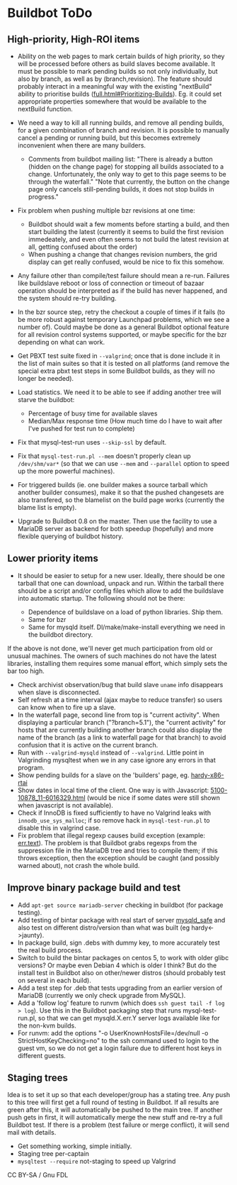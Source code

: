
# Buildbot ToDo

## High-priority, High-ROI items


* Ability on the web pages to mark certain builds of high priority, so they
 will be processed before others as build slaves become available. It must be
 possible to mark pending builds so not only individually, but also by branch,
 as well as by (branch,revision). The feature should probably interact in a
 meaningful way with the existing "nextBuild" ability to prioritise builds
 ([full.html#Prioritizing-Builds](https://buildbot.net/buildbot/docs/0.8.4/full.html#Prioritizing-Builds)). Eg.
 it could set appropriate properties somewhere that would be available to the
 nextBuild function.
* We need a way to kill all running builds, and remove all pending builds, for
 a given combination of branch and revision. It is possible to manually cancel
 a pending or running build, but this becomes extremely inconvenient when
 there are many builders.

  * Comments from buildbot mailing list: "There is already a button (hidden on
 the change page) for stopping all builds associated to a change.
 Unfortunately, the only way to get to this page seems to be through the
 waterfall." "Note that currently, the button on the change page only
 cancels still-pending builds, it does not stop builds in progress."
* Fix problem when pushing multiple bzr revisions at one time:

  * Buildbot should wait a few moments before starting a build, and then start
 building the latest (currently it seems to build the first revision
 immedeately, and even often seems to not build the latest revision at all,
 getting confused about the order)
  * When pushing a change that changes revision numbers, the grid display can
 get really confused, would be nice to fix this somehow.
* Any failure other than compile/test failure should mean a re-run. Failures
 like buildslave reboot or loss of connection or timeout of bazaar operation
 should be interpreted as if the build has never happened, and the system
 should re-try building.
* In the bzr source step, retry the checkout a couple of times if it fails (to
 be more robust against temporary Launchpad problems, which we see a number
 of). Could maybe be done as a general Buildbot optional feature for all
 revision control systems supported, or maybe specific for the bzr depending
 on what can work.
* Get PBXT test suite fixed in `--valgrind`; once that is done
 include it in the list of main suites so that it is tested on all platforms
 (and remove the special extra pbxt test steps in some Buildbot builds, as
 they will no longer be needed).
* Load statistics. We need it to be able to see if adding another tree will
 starve the buildbot:

  * Percentage of busy time for available slaves
  * Median/Max response time (How much time do I have to wait after I've pushed
 for test run to complete)
* Fix that mysql-test-run uses `--skip-ssl` by default.
* Fix that `mysql-test-run.pl --mem` doesn't properly clean
 up `/dev/shm/var*` (so that we can use `--mem`
 and `--parallel` option to speed up the more powerful
 machines).
* For triggered builds (ie. one builder makes a source tarball which another
 builder consumes), make it so that the pushed changesets are also transfered,
 so the blamelist on the build page works (currently the blame list is empty).
* Upgrade to Buildbot 0.8 on the master. Then use the facility to use a MariaDB
 server as backend for both speedup (hopefully) and more flexible querying of
 buildbot history.


## Lower priority items


* It should be easier to setup for a new user. Ideally, there should be one
 tarball that one can download, unpack and run. Within the tarball there
 should be a script and/or config files which allow to add the buildslave into
 automatic startup. The following should not be there:

  * Dependence of buildslave on a load of python libraries. Ship them.
  * Same for bzr
  * Same for mysqld itself. Dl/make/make-install everything we need in the
 buildbot directory.


If the above is not done, we'll never get much participation from old or
unusual machines. The owners of such machines do not have the latest libraries,
installing them requires some manual effort, which simply sets the bar too
high.


* Check archivist observation/bug that build slave `uname` info disappears when
 slave is disconnected.
* Self refresh at a time interval (ajax maybe to reduce transfer) so users can
 know when to fire up a slave.
* In the waterfall page, second line from top is "current activity". When
 displaying a particular branch ("?branch=5.1"), the "current activity" for
 hosts that are currently building another branch could also display the name
 of the branch (as a link to waterfall page for that branch) to avoid
 confusion that it is active on the current branch.
* Run with `--valgrind-mysqld` instead
 of `--valgrind`. Little point in Valgrinding mysqltest when we
 in any case ignore any errors in that program.
* Show pending builds for a slave on the 'builders' page,
 eg. [hardy-x86-rtai](https://askmonty.org/buildbot/builders/hardy-x86-rtai)
* Show dates in local time of the client. One way is with
 Javascript: [5100-10878_11-6016329.html](https://articles.techrepublic.com.com/5100-10878_11-6016329.html)
 (would be nice if some dates were still shown when javascript is not
 available).
* Check if InnoDB is fixed sufficiently to have no Valgrind leaks
 with `innodb_use_sys_malloc`; if so remove hack
 in `mysql-test-run.pl` to disable this in valgrind case.
* Fix problem that illegal regexp causes build exception (example:
 [err.text](https://buildbot.askmonty.org/buildbot/builders/sol-sparc-32/builds/157/steps/compile/logs/err.text)).
 The problem is that Buildbot grabs regexps from the suppression file in the
 MariaDB tree and tries to compile them; if this throws exception, then the
 exception should be caught (and possibly warned about), not crash the whole
 build.


## Improve binary package build and test


* Add `apt-get source mariadb-server` checking in buildbot (for package
 testing).
* Add testing of bintar package with real start of server [mysqld_safe](https://app.gitbook.com/s/SsmexDFPv2xG2OTyO5yV/clients-and-utilities/legacy-clients-and-utilities/mariadbd_safe) and
 also test on different distro/version than what was built (eg
 hardy<->jaunty).
* In package build, sign .debs with dummy key, to more accurately test the real
 build process.
* Switch to build the bintar packages on centos 5, to work with older glibc
 versions? Or maybe even Debian 4 which is older I think? But do the install
 test in Buildbot also on other/newer distros (should probably test on several
 in each build).
* Add a test step for .deb that tests upgrading from an earlier version of
 MariaDB (currently we only check upgrade from MySQL).
* Add a 'follow log' feature to runvm (which does `ssh guest tail -f log >
 log`). Use this in the Buildbot packaging step that runs mysql-test-run.pl,
 so that we can get mysqld.X.err.Y server logs available like for the non-kvm
 builds.
* For runvm: add the options "-o UserKnownHostsFile=/dev/null -o
 StrictHostKeyChecking=no" to the ssh command used to login to the guest vm,
 so we do not get a login failure due to different host keys in different
 guests.


## Staging trees


Idea is to set it up so that each developer/group has a stating tree. Any push
to this tree will first get a full round of testing in Buildbot. If all results
are green after this, it will automatically be pushed to the main tree. If
another push gets in first, it will automatically merge the new stuff and
re-try a full Buildbot test. If there is a problem (test failure or merge
conflict), it will send mail with details.


* Get something working, simple initially.
* Staging tree per-captain
* `mysqltest --require` not-staging to speed up Valgrind


CC BY-SA / Gnu FDL

